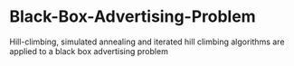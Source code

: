 # Black-Box-Advertising-Problem
Hill-climbing, simulated annealing and iterated hill climbing algorithms are applied to a black box advertising problem
